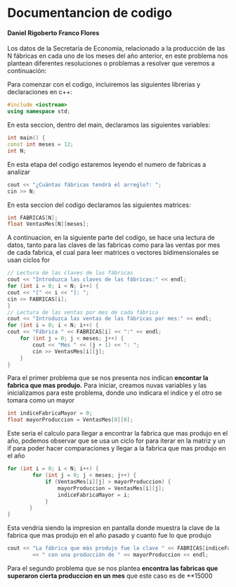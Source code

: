 # Documentancion de codigo

#### Daniel Rigoberto Franco Flores 

Los datos de la Secretaría de Economía, relacionado a la producción de las N fábricas en cada uno de los meses del año anterior, en este problema nos plantean diferentes resoluciones o problemas a resolver que veremos a continuación:

Para comenzar con el codigo, incluiremos las siguientes librerias y declaraciones en c++:
```cpp
#include <iostream>
using namespace std;
```
En esta seccion, dentro del main, declaramos las siguientes variables:
```cpp
int main() { 
const int meses = 12;  
int N; 
```
En esta etapa del codigo estaremos leyendo el numero de fabricas a analizar
```cpp
cout << "¿Cuántas fábricas tendrá el arreglo?: "; 
cin >> N; 
```
En esta seccion del codigo declaramos las siguientes matrices:
```cpp
int FABRICAS[N]; 
float VentasMes[N][meses];
 ```
 
 A continuacion, en la siguiente parte del codigo, se hace una lectura de datos, tanto para las claves de las fabricas como para las ventas por mes de cada fabrica, el cual para leer matrices o vectores bidimensionales se usan ciclos for
```cpp
// Lectura de las claves de las fábricas 
cout << "Introduzca las claves de las fábricas:" << endl; 
for (int i = 0; i < N; i++) { 
cout << "[" << i << "]: "; 
cin >> FABRICAS[i]; 
}
// Lectura de las ventas por mes de cada fábrica
cout << "Introduzca las ventas de las fábricas por mes:" << endl; 
for (int i = 0; i < N; i++) { 
cout << "Fábrica " << FABRICAS[i] << ":" << endl; 
	for (int j = 0; j < meses; j++) { 
		cout << "Mes " << (j + 1) << ": "; 
		cin >> VentasMes[i][j]; 
	} 
}
 ```
 
 Para el primer problema que se nos presenta nos indican **encontar la fabrica que mas produjo.**
 Para iniciar, creamos nuvas variables y las inicializamos para este problema, donde uno indicara el indice y el otro se tomara como un mayor
 ```cpp
int indiceFabricaMayor = 0;
float mayorProduccion = VentasMes[0][0];
 ```
 
Este seria el calculo para llegar a encontrar la fabrica que mas produjo en el año, podemos observar que se usa un ciclo for para iterar en la matriz y un if para poder hacer comparaciones y llegar a la fabrica que mas produjo en el año
 ```cpp
 for (int i = 0; i < N; i++) {
		 for (int j = 0; j < meses; j++) {
			 if (VentasMes[i][j] > mayorProduccion) {
				 mayorProduccion = VentasMes[i][j];
				 indiceFabricaMayor = i;
			 }
		}
}
```

Esta vendria siendo la impresion en pantalla donde muestra la clave de la fabrica que mas produjo en el año pasado y cuanto fue lo que produjo
 ```cpp
 cout << "La fábrica que más produjo fue la clave " << FABRICAS[indiceFabricaMayor]
		 << " con una producción de " << mayorProduccion << endl;
 ```

Para el segundo problema que se nos plantea **encontra las fabricas que superaron cierta produccion en un mes** que este caso es de **15000
<!--stackedit_data:
eyJoaXN0b3J5IjpbNDY4MTk1NDU5LC0xOTUxMTIzODI2LC05NT
gzNzM5MCwtMTA2ODk0MjgwLC0xNzQ2MDI5MjYsLTIwODg3NDY2
MTIsMjYzODM2OTA5LDQ3MDgyNTA3MywtMzMyNDU1MzYzXX0=
-->